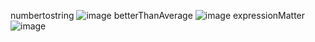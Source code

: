 numbertostring
![image](https://github.com/KROLIKjpg/Convert-a-Number-to-a-String/assets/114894776/13ea400f-4b61-4959-a163-6af9561dc917)
betterThanAverage
![image](https://github.com/KROLIKjpg/Convert-a-Number-to-a-String/assets/114894776/e86b95a4-d458-4286-adcf-f4e1b482da7e)
expressionMatter
![image](https://github.com/KROLIKjpg/Convert-a-Number-to-a-String/assets/114894776/6f4730c0-433d-497c-9f8a-c9b6bce0d7d9)
